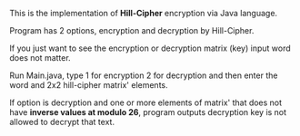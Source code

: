 This is the implementation of <b>Hill-Cipher</b> encryption via Java language.

Program has 2 options, encryption and decryption by Hill-Cipher.

If you just want to see the encryption or decryption matrix (key) input word does not matter.

Run Main.java, type 1 for encryption 2 for decryption and then enter the word and 2x2 hill-cipher matrix' elements.

If option is decryption and one or more elements of matrix' that does not have <b>inverse values at modulo 26</b>, program outputs decryption key is not allowed to decrypt that text. 
